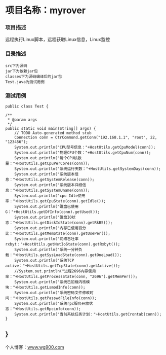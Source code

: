 # 项目名称：myrover
 ### 项目描述
 远程执行Linux脚本，远程获取Linux信息，Linux监控
 ### 目录描述    
    src下为源码  
    jar下为依赖jar包 
    classes下为源码编译后的jar包
    Test.java为测试用例
  ### 测试用例
    public class Test {

	/**
	 * @param args
	 */
	public static void main(String[] args) {
		// TODO Auto-generated method stub
		Connection conn = CtrCommond.getConn("192.168.1.1", "root", 22, "123456");
		System.out.println("CPU型号信息："+HostUtils.getCpuModel(conn));
		System.out.println("物理CPU个数："+HostUtils.getCpuNum(conn));
		System.out.println("每个CPU核数量："+HostUtils.getCpuPerCores(conn));
		System.out.println("系统运行天数："+HostUtils.getSystemDays(conn));
		System.out.println("系统版本信息："+HostUtils.getSystemRelease(conn));
		System.out.println("系统版本详细信息："+HostUtils.getSystemUname(conn));
		System.out.println("cpu Idle使用率："+HostUtils.getCpuState(conn).getIdle());
		System.out.println("磁盘已使用G："+HostUtils.getDfInfo(conn).getUsed());
		System.out.println("磁盘IO状态："+HostUtils.getDiskIoState(conn).getRkBS());
		System.out.println("内存已使用百分比："+HostUtils.getMemState(conn).getUsePer());
		System.out.println("网络吞吐率rxbyt："+HostUtils.getNetIoState(conn).getRxbyt());
		System.out.println("系统一分钟负载："+HostUtils.getSysLoadState(conn).getOneLoad());
		System.out.println("系统TCP active："+HostUtils.getTcpState(conn).getActive());
		//System.out.println("进程2696内存使用率："+HostUtils.getProcessState(conn, "2696").getMemPer());
		System.out.println("系统已加载内核模块："+HostUtils.getLsmodInfo(conn));
		System.out.println("系统密码文件修改时间："+HostUtils.getPasswdFileInfo(conn));
		System.out.println("系统rpc服务开放状态："+HostUtils.getRpcinfo(conn));
		System.out.println("当前系统任务计划："+HostUtils.getCrontab(conn));
	}

}
 -----------------------------------  
个人博客：www.wg900.com
